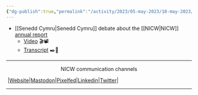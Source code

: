 ```yaml
---
{"dg-publish":true,"permalink":"/activity/2023/05-may-2023/10-may-2023/"}
---
```


- [[Senedd Cymru\|Senedd Cymru]] debate about the [[NICW\|NICW]] [annual report ](https://www.gov.wales/national-infrastructure-commission-wales-annual-report-2021)
	- [Video](https://nationalinfrastructurecommission.wales/media/) 🎬📽️
	- [Transcript](https://record.assembly.wales/Plenary/13343#A79595) ✒️📄
***
<p style="text-align: center;">NICW communication channels</p>

󠁧 |[Website](https://nationalinfrastructurecommission.wales)|[Mastodon](https://toot.wales/@NICW)|[Pixelfed](https://pix.toot.wales/NICW)|[Linkedin](https://www.linkedin.com/company/26268509/)|[Twitter](https://twitter.com/InfraCommCymru)|
***
